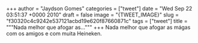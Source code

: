 
+++
author = "Jaydson Gomes"
categories = ["tweet"]
date = "Wed Sep 22 03:51:37 +0000 2010"
draft = false
image = "{TWEET_IMAGE}"
slug = "f30320c4c9242e537121acbd19e620f87660871c"
tags = ["tweet"]
title = """Nada melhor que afogar as..."""
+++
Nada melhor que afogar as mágas com os amigos e com muita Heineken.
